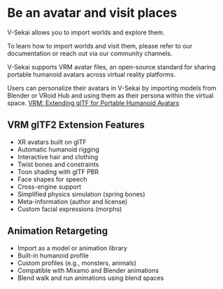 # Be an avatar and visit places

V-Sekai allows you to import worlds and explore them.

To learn how to import worlds and visit them, please refer to our documentation or reach out via our community channels.

V-Sekai supports VRM avatar files, an open-source standard for sharing portable humanoid avatars across virtual reality platforms.

Users can personalize their avatars in V-Sekai by importing models from Blender or VRoid Hub and using them as their persona within the virtual space. [VRM: Extending glTF for Portable Humanoid Avatars](https://www.khronos.org/assets/uploads/developers/presentations/VRM-Extending-glTF-for-Portable-Humanoid-Avatars_SIGGRAPH-Asia_Nov19.pdf)

## VRM glTF2 Extension Features

- XR avatars built on glTF
- Automatic humanoid rigging
- Interactive hair and clothing
- Twist bones and constraints
- Toon shading with glTF PBR
- Face shapes for speech
- Cross-engine support
- Simplified physics simulation (spring bones)
- Meta-information (author and license)
- Custom facial expressions (morphs)

## Animation Retargeting

- Import as a model or animation library
- Built-in humanoid profile
- Custom profiles (e.g., monsters, animals)
- Compatible with Mixamo and Blender animations
- Blend walk and run animations using blend spaces